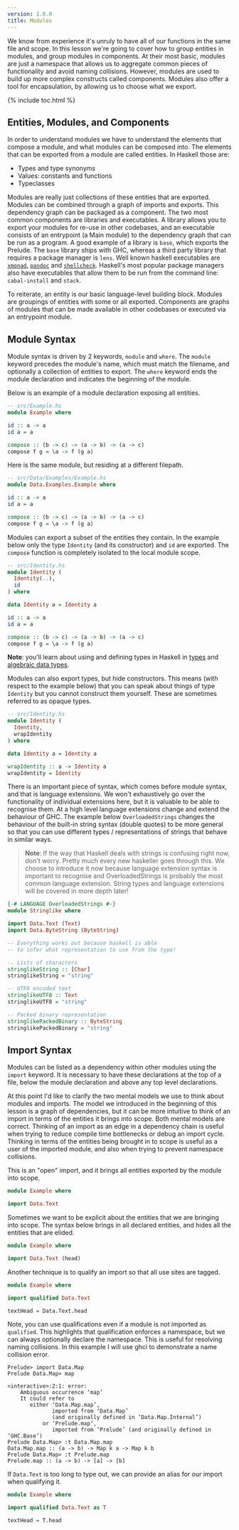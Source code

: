 ```yaml
---
version: 1.0.0
title: Modules
---
```


We know from experience it's unruly to have all of our functions in the same
file and scope. In this lesson we're going to cover how to group entities in
modules, and group modules in components. At their most basic, modules are just
a namespace that allows us to aggregate common pieces of functionality and
avoid naming collisions. However, modules are used to build up more complex
constructs called components. Modules also offer a tool for encapsulation, by
allowing us to choose what we export.

{% include toc.html %}

## Entities, Modules, and Components

In order to understand modules we have to understand the elements that compose
a module, and what modules can be composed into. The elements that can be
exported from a module are called entities. In Haskell those are:

- Types and type synonyms
- Values: constants and functions
- Typeclasses

Modules are really just collections of these entities that are exported.
Modules can be combined through a graph of imports and exports. This dependency
graph can be packaged as a component. The two most common components are
libraries and executables. A library allows you to export your modules for
re-use in other codebases, and an executable consists of an entrypoint (a Main
module) to the dependency graph that can be run as a program. A good example of
a library is `base`, which exports the Prelude. The `base` library ships with GHC,
whereas a third party library that requires a package manager is `lens`. Well
known haskell executables are [`xmonad`](https://xmonad.org/), [`pandoc`](https://pandoc.org/)
and [`shellcheck`](https://www.shellcheck.net). Haskell's most popular
package managers also have executables that allow them to be run from the
command line: `cabal-install` and `stack`.

To reiterate, an entity is our basic language-level building block. Modules
are groupings of entities with some or all exported. Components are graphs of
modules that can be made available in other codebases or executed via an
entrypoint module.

## Module Syntax

Module syntax is driven by 2 keywords, `module` and `where`. The `module` keyword
precedes the module's name, which must match the filename, and optionally a
collection of entities to export. The `where` keyword ends the module
declaration and indicates the beginning of the module.

Below is an example of a module declaration exposing all entities.

```haskell
-- src/Example.hs
module Example where

id :: a -> a
id a = a

compose :: (b -> c) -> (a -> b) -> (a -> c)
compose f g = \a -> f (g a)
```

Here is the same module, but residing at a different filepath.

```haskell
-- src/Data/Examples/Example.hs
module Data.Examples.Example where

id :: a -> a
id a = a

compose :: (b -> c) -> (a -> b) -> (a -> c)
compose f g = \a -> f (g a)
```

Modules can export a subset of the entities they contain. In the example below
only the type `Identity` (and its constructor) and `id` are exported. The
`compose` function is completely isolated to the local module scope.

```haskell
-- src/Identity.hs
module Identity (
  Identity(..),
  id
) where

data Identity a = Identity a

id :: a -> a
id a = a

compose :: (b -> c) -> (a -> b) -> (a -> c)
compose f g = \a -> f (g a)
```
__Note__: you'll learn about using and defining types in Haskell in
[types](../types) and [algebraic data types](../algebraic-data-types).

Modules can also export types, but hide constructors. This means (with respect
to the example below) that you can speak about things of type `Identity` but you
cannot construct them yourself. These are sometimes referred to as opaque types.

```haskell
-- src/Identity.hs
module Identity (
  Identity,
  wrapIdentity
) where

data Identity a = Identity a

wrapIdentity :: a -> Identity a
wrapIdentity = Identity
```

There is an important piece of syntax, which comes before module syntax, and
that is language extensions. We won't exhaustively go over the functionality of
individual extensions here, but it is valuable to be able to recognise them.
At a high level language extensions change and extend the behaviour of GHC. The
example below `OverloadedStrings` changes the behaviour of the built-in string
syntax (double quotes) to be more general so that you can use different types /
representations of strings that behave in similar ways.

> __Note__: If the way that Haskell deals with strings is confusing right now,
> don't worry. Pretty much every new haskeller goes through this. We choose
> to introduce it now because language extension syntax is important to
> recognise and OverloadedStrings is probably the most common language
> extension. String types and language extensions will be covered in more
> depth later!

```haskell
{-# LANGUAGE OverloadedStrings #-}
module Stringlike where

import Data.Text (Text)
import Data.ByteString (ByteString)

-- Everything works out because haskell is able
-- to infer what representation to use from the type!

-- Lists of characters
stringlikeString :: [Char]
stringlikeString = "string"

-- UTF8 encoded text
stringlikeUTF8 :: Text
stringlikeUTF8 = "string"

-- Packed binary representation
stringlikePackedBinary :: ByteString
stringlikePackedBinary = "string"
```

## Import Syntax

Modules can be listed as a dependency within other modules using the `import`
keyword. It is necessary to have these declarations at the top of a file,
below the module declaration and above any top level declarations.

At this point I'd like to clarify the two mental models we use to think about
modules and imports. The model we introduced in the beginning of this lesson is
a graph of dependencies, but it can be more intuitive to think of an import in
terms of the entities it brings into scope.  Both mental models are correct.
Thinking of an import as an edge in a dependency chain is useful when trying to
reduce compile time bottlenecks or debug an import cycle. Thinking in terms of
the entities being brought in to scope is useful as a user of the imported
module, and also when trying to prevent namespace collisions.

This is an "open" import, and it brings all entities exported by the module into
scope.

```haskell
module Example where

import Data.Text
```

Sometimes we want to be explicit about the entities that we are bringing into
scope. The syntax below brings in all declared entities, and hides all the
entities that are elided.

```haskell
module Example where

import Data.Text (head)
```

Another technique is to qualify an import so that all use sites are tagged.


```haskell
module Example where

import qualified Data.Text

textHead = Data.Text.head
```

Note, you can use qualifications even if a module is not imported as
`qualified`. This highlights that qualification enforces a namespace, but we can
always optionally declare the namespace. This is useful for resolving naming
collisions. In this example I will use ghci to demonstrate a name collision error.

```console?lang=haskell&prompt=ghci>,ghci|
Prelude> import Data.Map
Prelude Data.Map> map

<interactive>:2:1: error:
    Ambiguous occurrence ‘map’
    It could refer to
       either ‘Data.Map.map’,
              imported from ‘Data.Map’
              (and originally defined in ‘Data.Map.Internal’)
           or ‘Prelude.map’,
              imported from ‘Prelude’ (and originally defined in ‘GHC.Base’)
Prelude Data.Map> :t Data.Map.map
Data.Map.map :: (a -> b) -> Map k a -> Map k b
Prelude Data.Map> :t Prelude.map
Prelude.map :: (a -> b) -> [a] -> [b]
```

If `Data.Text` is too long to type out, we can provide an alias for our import
when qualifying it.

```haskell
module Example where

import qualified Data.Text as T

textHead = T.head
```
